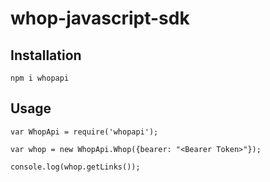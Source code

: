 # whop-javascript-sdk

## Installation
```
npm i whopapi
```
## Usage
```
var WhopApi = require('whopapi');

var whop = new WhopApi.Whop({bearer: "<Bearer Token>"});

console.log(whop.getLinks());
```